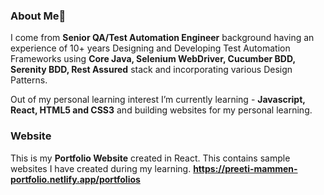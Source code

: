 ### About Me👋

I come from **Senior QA/Test Automation Engineer** background having an experience of 10+ years Designing and Developing Test Automation Frameworks using **Core Java, Selenium WebDriver, Cucumber BDD, Serenity BDD, Rest Assured** stack and incorporating various Design Patterns. 

Out of my personal learning interest I’m currently learning - **Javascript, React, HTML5 and CSS3** and building websites for my personal learning. 

### Website 
This is my **Portfolio Website** created in React. 
This contains sample websites I have created during my learning.
**https://preeti-mammen-portfolio.netlify.app/portfolios**
<!--
**preeti-mammen/preeti-mammen** is a ✨ _special_ ✨ repository because its `README.md` (this file) appears on your GitHub profile.

Here are some ideas to get you started:

- 🔭 I’m currently working on ...
- 🌱 I’m currently learning ...
- 👯 I’m looking to collaborate on ...
- 🤔 I’m looking for help with ...
- 💬 Ask me about ...
- 📫 How to reach me: ...
- 😄 Pronouns: ...
- ⚡ Fun fact: ...
-->
